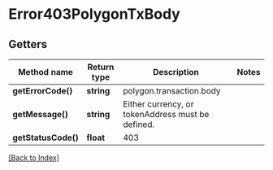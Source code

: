 # Error403PolygonTxBody

## Getters

Method name | Return type | Description | Notes
------------ | ------------- | ------------- | -------------
**getErrorCode()** | **string** | polygon.transaction.body |
**getMessage()** | **string** | Either currency, or tokenAddress must be defined. |
**getStatusCode()** | **float** | 403 |

[[Back to Index]](../index.md)
